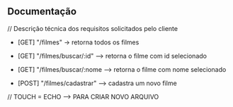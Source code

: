 ## Documentação

// Descrição técnica dos requisitos solicitados pelo cliente

- [GET] "/filmes" -> retorna todos os filmes

- [GET] "/filmes/buscar/:id" --> retorna o filme com id selecionado

- [GET] "/filmes/buscar/:nome --> retorna o filme com nome selecionado

- [POST] "/filmes/cadastrar" --> cadastra um novo filme

// TOUCH = ECHO --> PARA CRIAR NOVO ARQUIVO